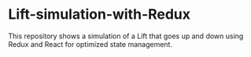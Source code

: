 # Lift-simulation-with-Redux
This repository shows a simulation of a Lift that goes up and down using Redux and React for optimized state management.
